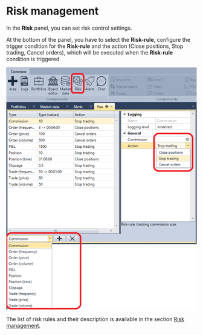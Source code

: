 # Risk management

In the **Risk** panel, you can set risk control settings.

At the bottom of the panel, you have to select the **Risk\-rule**, configure the trigger condition for the **Risk\-rule** and the action (Close positions, Stop trading, Cancel orders), which will be executed when the **Risk\-rule** condition is triggered.

![Terminal Risk Rule](../images/Terminal_Risk_Rule.png)

The list of risk rules and their description is available in the section [Risk management](Designer_Risk_Rule.md).
